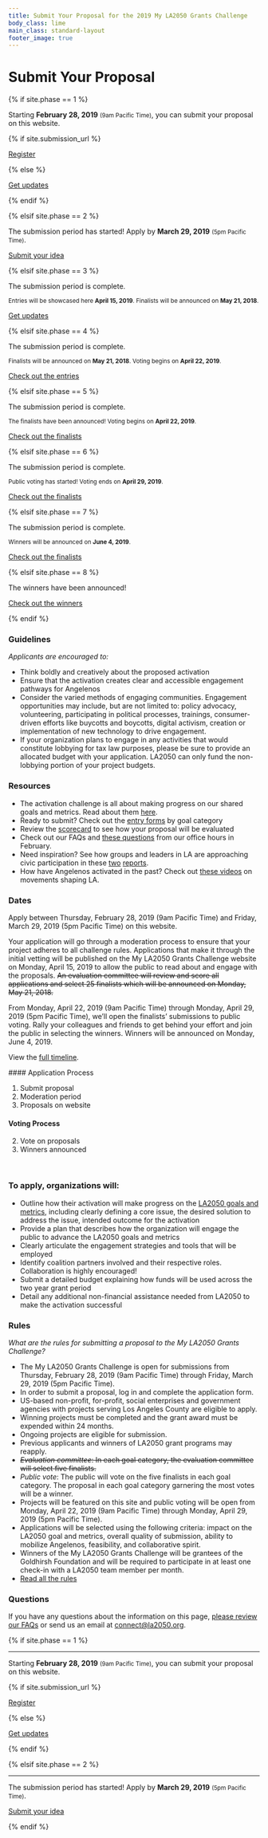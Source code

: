 ```yaml
---
title: Submit Your Proposal for the 2019 My LA2050 Grants Challenge
body_class: lime
main_class: standard-layout
footer_image: true
---
```


# Submit Your Proposal

{% if site.phase == 1 %}

<div class="introduction" markdown="1">

<p class="max-width: 23em">Starting <strong class="avoid-break">February 28, 2019</strong> <small class="avoid-break">(9am Pacific Time)</small>, <span class="avoid-break">you can submit your proposal on this website.</span></p>

{% if site.submission_url %}

<p class="action" markdown="1">
  <a href="{{ site.submission_url }}">Register</a>
</p>

{% else %}

<p class="action" markdown="1">
  <a href="{{ site.mailing_list_url }}">Get updates</a>
</p>

{% endif %}

</div>

{% elsif site.phase == 2 %}

<div class="introduction" markdown="1">

The submission period has started! Apply by <strong>March 29, 2019</strong> <small>(5pm Pacific Time)</small>.

<p class="action" markdown="1">
  <a href="{{ site.submission_url }}">Submit your idea</a>
</p>

</div>

{% elsif site.phase == 3 %}

<div class="introduction" markdown="1">

The submission period is complete.

<small>
Entries will be showcased here <strong>April 15, 2019</strong>. Finalists will be announced on <strong>May 21, 2018</strong>.
</small>

<p class="action" markdown="1">
  <a href="{{ site.mailing_list_url }}">Get updates</a>
</p>

</div>

{% elsif site.phase == 4 %}

<div class="introduction" markdown="1">

The submission period is complete.

<small>
Finalists will be announced on <strong>May 21, 2018</strong>.
<span class="avoid-break">Voting begins on
  <strong>April 22, 2019</strong>.
</span>
</small>

<p class="action" markdown="1">
  <a href="/entries/">Check out the entries</a>
</p>

</div>

{% elsif site.phase == 5 %}

<div class="introduction" markdown="1">

The submission period is complete.

<small>
The finalists have been announced!
Voting begins on
<span class="avoid-break">
  <strong>April 22, 2019</strong>.
</span>
</small>

<p class="action" markdown="1">
  <a href="/finalists/">Check out the finalists</a>
</p>

</div>

{% elsif site.phase == 6 %}

<div class="introduction" markdown="1">

The submission period is complete.

<p style="max-width: 25em">
  <small>
  Public voting has started!
  Voting ends on
  <span class="avoid-break">
    <strong>April 29, 2019</strong>.
  </span>
  </small>
</p>

<p class="action" markdown="1">
  <a href="/finalists/">Check out the finalists</a>
</p>

</div>

{% elsif site.phase == 7 %}

<div class="introduction" markdown="1">

The submission period is complete.

<small>
  Winners will be announced on 
  <span class="avoid-break">
    <strong>June 4, 2019</strong>.
  </span>
</small>

<p class="action" markdown="1">
  <a href="/finalists/">Check out the finalists</a>
</p>

</div>

{% elsif site.phase == 8 %}

<div class="introduction" markdown="1">

The winners have been announced!

<p class="action" markdown="1">
  <a href="/winners/">Check out the winners</a>
</p>

</div>

{% endif %}

### Guidelines

_Applicants are encouraged to:_

* Think boldly and creatively about the proposed activation
* Ensure that the activation creates clear and accessible engagement pathways for Angelenos  
* Consider the varied methods of engaging communities. Engagement opportunities may include, but are not limited to: policy advocacy, volunteering, participating in political processes, trainings, consumer-driven efforts like buycotts and boycotts, digital activism, creation or implementation of new technology to drive engagement. 
* If your organization plans to engage in any activities that would constitute lobbying for tax law purposes, please be sure to provide an allocated budget with your application. LA2050 can only fund the non-lobbying portion of your project budgets.

### Resources

* The activation challenge is all about making progress on our shared goals and metrics. Read about them [here](http://la2050.s3-us-west-1.amazonaws.com/reports/1/pdfs/vision_for_a_successful_los_angeles.pdf?1441226432). 
* Ready to submit? Check out the [entry forms](https://drive.google.com/drive/folders/1gV-2RxzQrpUtkxas1qVsBtQswrb_ZwZg) by goal category 
* Review the [scorecard](https://drive.google.com/file/d/1fu8ZgcMTKj53pJNK5S1ECb1mxKi3vgLN/view) to see how your proposal will be evaluated
* Check out our FAQs and [these questions](https://docs.google.com/document/d/1rS7M0RKiQOvUqISa2kBGxYm64DQDT5mR72q2fDywJWU/edit) from our office hours in February. 
* Need inspiration? See how groups and leaders in LA are approaching civic participation in these [two](http://la2050.s3-us-west-1.amazonaws.com/reports/12/pdfs/Braintrust_final_oct9.pdf?1508800325) [reports](http://la2050.s3-us-west-1.amazonaws.com/reports/10/pdfs/partyatthepollsreport_july18.pdf?1500421763). 
* How have Angelenos activated in the past? Check out [these videos](https://www.facebook.com/LA2050/videos/vl.1855009431227001/1798255590244812/?type=1) on movements shaping LA. 


### Dates

Apply between Thursday, February 28, 2019 (9am Pacific Time) and Friday, March 29, 2019 (5pm Pacific Time) on this website. 

Your application will go through a moderation process to ensure that your project adheres to all challenge rules. Applications that make it through the initial vetting will be published on the My LA2050 Grants Challenge website on Monday, April 15, 2019 to allow the public to read about and engage with the proposals. <del>An evaluation committee will review and score all applications and select 25 finalists which will be announced on Monday, May 21, 2018.</del>

From Monday, April 22, 2019 (9am Pacific Time) through Monday, April 29, 2019 (5pm Pacific Time), we’ll open the finalists’ submissions to public voting. Rally your colleagues and friends to get behind your effort and join the public in selecting the winners. Winners will be announced on Monday, June 4, 2019.

View the [full timeline](/timeline).

<div class="application-process">
<div markdown="1">
#### Application Process

1. Submit proposal
2. Moderation period
3. Proposals on website

#### Voting Process

2. Vote on proposals
3. Winners announced
</div>
</div>

<br />

### To apply, organizations will:

* Outline how their activation will make progress on the [LA2050 goals and metrics](/about/#goals), including clearly defining a core issue, the desired solution to address the issue, intended outcome for the activation
* Provide a plan that describes how the organization will engage the public to advance the LA2050 goals and metrics
* Clearly articulate the engagement strategies and tools that will be employed
* Identify coalition partners involved and their respective roles. Collaboration is highly encouraged!
* Submit a detailed budget explaining how funds will be used across the two year grant period
* Detail any additional non-financial assistance needed from LA2050 to make the activation
successful

### Rules

_What are the rules for submitting a proposal to the My LA2050 Grants Challenge?_

* The My LA2050 Grants Challenge is open for submissions from Thursday, February 28, 2019 (9am Pacific Time) through Friday, March 29, 2019 (5pm Pacific Time).
* In order to submit a proposal, log in and complete the application form.
* US-based non-profit, for-profit, social enterprises and government agencies with projects serving Los Angeles County are eligible to apply.
* Winning projects must be completed and the grant award must be expended within 24 months.
* Ongoing projects are eligible for submission.
* Previous applicants and winners of LA2050 grant programs may reapply.
* <del><em>Evaluation committee</em>: In each goal category, the evaluation committee will select five finalists.</del>
* <em>Public vote</em>: The public will vote on the five finalists in each goal category. The proposal in each goal category garnering the most votes will be a winner.
* Projects will be featured on this site and public voting will be open from Monday, April 22, 2019 (9am Pacific Time) through Monday, April 29, 2019 (5pm Pacific Time).
* Applications will be selected using the following criteria: impact on the LA2050 goal and metrics, overall quality of submission, ability to mobilize Angelenos, feasibility, and collaborative spirit.
* Winners of the My LA2050 Grants Challenge will be grantees of the Goldhirsh Foundation and will be required to participate in at least one check-in with a LA2050 team member per month.
* [Read all the rules](https://la2050.s3-us-west-1.amazonaws.com/comfy/cms/files/131/files/original/2018-MyLA2050-Official-Rules.pdf)

### Questions

If you have any questions about the information on this page, [please review our FAQs](/faqs) or send us an email at [connect@la2050.org](mailto:connect@la2050.org).

{% if site.phase == 1 %}

* * *

<div class="introduction" markdown="1">

<p class="max-width: 23em">Starting <strong class="avoid-break">February 28, 2019</strong> <small class="avoid-break">(9am Pacific Time)</small>, <span class="avoid-break">you can submit your proposal on this website.</span></p>

{% if site.submission_url %}

<p class="action" markdown="1">
  <a href="{{ site.submission_url }}">Register</a>
</p>

{% else %}

<p class="action" markdown="1">
  <a href="{{ site.mailing_list_url }}">Get updates</a>
</p>

{% endif %}

{% elsif site.phase == 2 %}

* * *

<div class="introduction" markdown="1">

The submission period has started! Apply by <strong>March 29, 2019</strong> <small>(5pm Pacific Time)</small>.

<p class="action" markdown="1">
  <a href="{{ site.submission_url }}">Submit your idea</a>
</p>

</div>

{% endif %}

